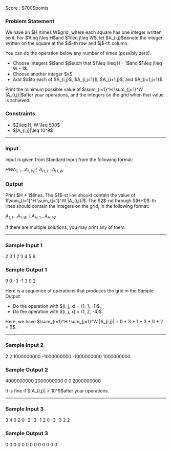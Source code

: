 
<div>

<span>

<span>

<p>
Score : $700$points
</p>

<div>

<section>

### **Problem Statement**

<p>
We have an $H \times W$grid, where each square has one integer written on it.
For $1\leq i\leq H$and $1\leq j\leq W$, let $A_{i,j}$denote the integer written on the square at the $i$-th row and $j$-th column.
</p>

<p>
You can do the operation below any number of times (possibly zero).
</p>

<ul>

<li>
Choose integers $i$and $j$such that $1\leq i\leq H - 1$and $1\leq j\leq W - 1$.
</li>

<li>
Choose another integer $x$.
</li>

<li>
Add $x$to each of $A_{i,j}$, $A_{i,j+1}$, $A_{i+1,j}$, and $A_{i+1,j+1}$.
</li>

</ul>

<p>
Print the minimum possible value of $\sum_{i=1}^H \sum_{j=1}^W |A_{i,j}|$after your operations, and the integers on the grid when that value is achieved.
</p>

</section>

</div>

<div>

<section>

### **Constraints**

<ul>

<li>
$2\leq H, W \leq 500$
</li>

<li>
$|A_{i,j}|\leq 10^9$
</li>

</ul>

</section>

</div>

---

<div>

<div>

<section>

### **Input**

<p>
Input is given from Standard Input from the following format:
</p>

<div>

$H$$W$$A_{1,1}$$\ldots$$A_{1,W}$$\vdots$$A_{H,1}$$\ldots$$A_{H,W}$
</div>

</section>

</div>

<div>

<section>

### **Output**

<p>
Print $H + 1$lines.
The $1$-st line should contain the value of $\sum_{i=1}^H \sum_{j=1}^W |A_{i,j}|$.
The $2$-nd through $(H+1)$-th lines should contain the integers on the grid, in the following format:
</p>

<div>

$A_{1,1}$$\ldots$$A_{1,W}$$\vdots$$A_{H,1}$$\ldots$$A_{H,W}$
</div>

<p>
If there are multiple solutions, you may print any of them.
</p>

</section>

</div>

</div>

---

<div>

<section>

### **Sample Input 1**

<div>

2 3
1 2 3
4 5 6

</div>

</section>

</div>

<div>

<section>

### **Sample Output 1**

<div>

9
0 -3 -1
3 0 2

</div>

<p>
Here is a sequence of operations that produces the grid in the Sample Output.
</p>

<ul>

<li>
Do the operation with $(i, j, x) = (1, 1, -1)$.
</li>

<li>
Do the operation with $(i, j, x) = (1, 2, -4)$.
</li>

</ul>

<p>
Here, we have $\sum_{i=1}^H \sum_{j=1}^W |A_{i,j}| = 0 + 3 + 1 + 3 + 0 + 2 = 9$.
</p>

</section>

</div>

---

<div>

<section>

### **Sample Input 2**

<div>

2 2
1000000000 -1000000000
-1000000000 1000000000

</div>

</section>

</div>

<div>

<section>

### **Sample Output 2**

<div>

4000000000
2000000000 0
0 2000000000

</div>

<p>
It is fine if $|A_{i,j}| > 10^9$after your operations.
</p>

</section>

</div>

---

<div>

<section>

### **Sample Input 3**

<div>

3 4
0 2 0 -2
-3 -1 2 0
-3 -3 2 2

</div>

</section>

</div>

<div>

<section>

### **Sample Output 3**

<div>

0
0 0 0 0
0 0 0 0
0 0 0 0

</div>

</section>

</div>

</span>

</span>

</div>
